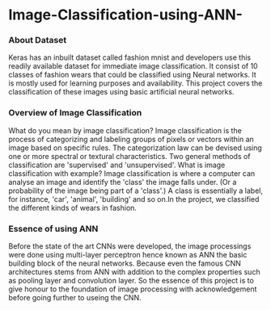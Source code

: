 # Image-Classification-using-ANN-

### About Dataset
Keras has an inbuilt dataset called fashion mnist and developers use this readily available dataset for immediate
image classification. It consist of 10 classes of fashion wears that could be classified using Neural networks.
It is mostly used for learning purposes and availability. This project covers the classification of these images
using basic artificial neural networks.

### Overview of Image Classification
What do you mean by image classification?
Image classification is the process of categorizing and labeling groups of pixels or vectors within an image based 
on specific rules. The categorization law can be devised using one or more spectral or textural characteristics. 
Two general methods of classification are 'supervised' and 'unsupervised'.
What is image classification with example?
Image classification is where a computer can analyse an image and identify the 'class' the image falls under. 
(Or a probability of the image being part of a 'class'.) A class is essentially a label, for instance, 'car', 'animal',
'building' and so on.In the project, we classified the different kinds of wears in fashion.

### Essence of using ANN
Before the state of the art CNNs were developed, the image processings were done using multi-layer perceptron
hence  known as ANN the basic building block of the neural networks. Because even the famous CNN architectures
stems from ANN with addition to the complex properties such as pooling layer and convolution layer. So the essence
of this project is to give honour to the foundation of image processing with acknowledgement before going further
to useing the CNN.
